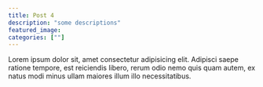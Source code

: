 ```yaml
---
title: Post 4
description: "some descriptions"
featured_image:
categories: [""]
---
```


Lorem ipsum dolor sit, amet consectetur adipisicing elit. Adipisci saepe ratione tempore, est reiciendis libero, rerum odio nemo quis quam autem, ex natus modi minus ullam maiores illum illo necessitatibus.
